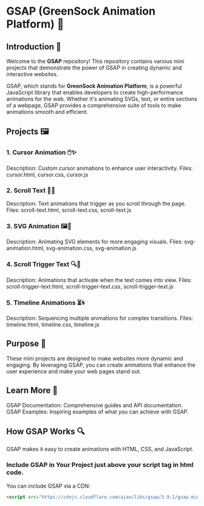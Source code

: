 # **GSAP (GreenSock Animation Platform) 🚀**

## Introduction 📝
Welcome to the **GSAP** repository! This repository contains various mini projects that demonstrate the power of GSAP in creating dynamic and interactive websites.

GSAP, which stands for **GreenSock Animation Platform**, is a powerful JavaScript library that enables developers to create high-performance animations for the web. Whether it's animating SVGs, text, or entire sections of a webpage, GSAP provides a comprehensive suite of tools to make animations smooth and efficient.

## Projects 🖼️
### 1. Cursor Animation 🖱️✨
Description: Custom cursor animations to enhance user interactivity.
Files: cursor.html, cursor.css, cursor.js
### 2. Scroll Text 📜🔄
Description: Text animations that trigger as you scroll through the page.
Files: scroll-text.html, scroll-text.css, scroll-text.js
### 3. SVG Animation 🖼️🎥
Description: Animating SVG elements for more engaging visuals.
Files: svg-animation.html, svg-animation.css, svg-animation.js
### 4. Scroll Trigger Text 🔍📜
Description: Animations that activate when the text comes into view.
Files: scroll-trigger-text.html, scroll-trigger-text.css, scroll-trigger-text.js
### 5. Timeline Animations ⏳🌀
Description: Sequencing multiple animations for complex transitions.
Files: timeline.html, timeline.css, timeline.js

## Purpose 🌈 
These mini projects are designed to make websites more dynamic and engaging. By leveraging GSAP, you can create animations that enhance the user experience and make your web pages stand out.

## Learn More 📘
GSAP Documentation: Comprehensive guides and API documentation.
GSAP Examples: Inspiring examples of what you can achieve with GSAP.

## How GSAP Works 🔍 

GSAP makes it easy to create animations with HTML, CSS, and JavaScript.

### Include GSAP in Your Project just above your script tag in html code.

You can include GSAP via a CDN:

```html
<script src="https://cdnjs.cloudflare.com/ajax/libs/gsap/3.9.1/gsap.min.js"></script>
